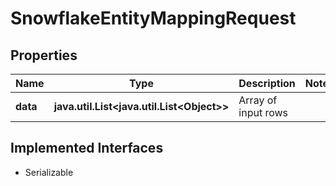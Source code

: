 

# SnowflakeEntityMappingRequest


## Properties

Name | Type | Description | Notes
------------ | ------------- | ------------- | -------------
**data** | **java.util.List&lt;java.util.List&lt;Object&gt;&gt;** | Array of input rows | 


## Implemented Interfaces

* Serializable



